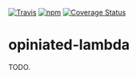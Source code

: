[![Travis](https://travis-ci.org/julienblin/opiniated-lambda.svg?branch=master)](https://travis-ci.org/julienblin/opiniated-lambda)
[![npm](https://img.shields.io/npm/v/opiniated-lambda.svg)](https://www.npmjs.com/package/opiniated-lambda)
[![Coverage Status](https://coveralls.io/repos/github/julienblin/opiniated-lambda/badge.svg?branch=master)](https://coveralls.io/github/julienblin/opiniated-lambda?branch=master)

# opiniated-lambda

TODO.